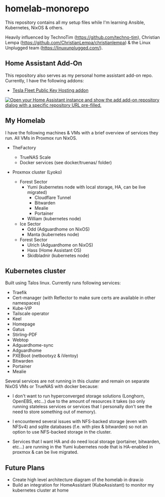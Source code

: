 # homelab-monorepo

This repository contains all my setup files while I'm learning Ansible, Kubernetes, NixOS & others.

Heavily influenced by TechnoTim (<https://github.com/techno-tim>), Christian Lempa (<https://github.com/ChristianLempa/christianlempa>) & the Linux Unplugged team (<https://linuxunplugged.com/>).

## Home Assistant Add-On

This repository also serves as my personal home assistant add-on repo. Currently, I have the following addons:

- [Tesla Fleet Public Key Hosting addon](./teslafleet-publickeyhost)

[![Open your Home Assistant instance and show the add add-on repository dialog with a specific repository URL pre-filled.](https://my.home-assistant.io/badges/supervisor_add_addon_repository.svg)](https://my.home-assistant.io/redirect/supervisor_add_addon_repository/?repository_url=https://github.com/TimoVerbrugghe/homelab-monorepo)

## My Homelab

I have the following machines & VMs with a brief overview of services they run. All VMs in Proxmox run NixOS.

- TheFactory
  - TrueNAS Scale
  - Docker services (see docker/truenas/ folder)

- Proxmox cluster (Lyoko)
  - Forest Sector
    - Yumi (kubernetes node with local storage, HA, can be live migrated)
      - Cloudflare Tunnel
      - Bitwarden
      - Mealie
      - Portainer
    - William (kubernetes node)
  - Ice Sector
    - Odd (Adguardhome on NixOS)
    - Manta (kubernetes node)
  - Forest Sector
    - Ulrich (Adguardhome on NixOS)
    - Hass (Home Assistant OS)
    - Skidbladnir (kubernetes node)

## Kubernetes cluster

Built using Talos linux. Currently runs following services:

- Traefik
- Cert-manager (with Reflector to make sure certs are available in other namespaces)
- Kube-VIP
- Tailscale operator
- Keel
- Homepage
- Gatus
- Stirling-PDF
- Webtop
- Adguardhome-sync
- Adguardhome
- PXEBoot (netbootxyz & iVentoy)
- Bitwarden
- Portainer
- Mealie

Several services are not running in this cluster and remain on separate NixOS VMs or TrueNAS with docker because:

- I don't want to run hyperconverged storage solutions (Longhorn, OpenEBS, etc...) due to the amount of resources it takes (so only running stateless services or services that I personally don't see the need to store something out of memory).

- I encountered several issues with NFS-backed storage (even with NFSv4) and sqlite databases (f.e. with plex & bitwarden) so not an option to use NFS-backed storage in the cluster.

- Services that I want HA and do need local storage (portainer, bitwarden, etc...) are running in the Yumi kubernetes node that is HA-enabled in proxmox & can be live migrated.

## Future Plans

- Create high level architecture diagram of the homelab in draw.io
- Build an integration for HomeAssistant (KubeAssistant) to monitor my kubernetes cluster at home
